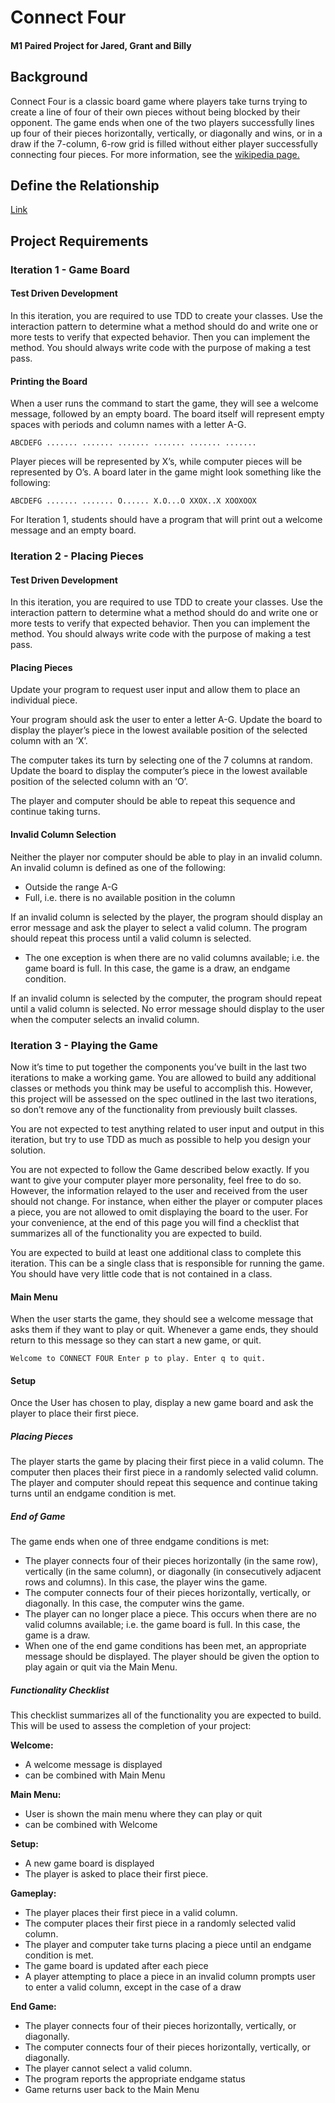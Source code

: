 # Connect Four
#### M1 Paired Project for Jared, Grant and Billy

## Background
Connect Four is a classic board game where players take turns trying to create a line of four of their own pieces without being blocked by their opponent. The game ends when one of the two players successfully lines up four of their pieces horizontally, vertically, or diagonally and wins, or in a draw if the 7-column, 6-row grid is filled without either player successfully connecting four pieces. For more information, see the [wikipedia page.]([url(https://en.wikipedia.org/wiki/Connect_Four))

## Define the Relationship
[Link]([url](https://docs.google.com/document/d/1PoO11jP4w_6_PDE6iA2xUt1byjFnKn1iTOVzOwEFruo/edit)https://docs.google.com/document/d/1PoO11jP4w_6_PDE6iA2xUt1byjFnKn1iTOVzOwEFruo/edit)

## Project Requirements
### Iteration 1 - Game Board
#### Test Driven Development
In this iteration, you are required to use TDD to create your classes. Use the interaction pattern to determine what a method should do and write one or more tests to verify that expected behavior. Then you can implement the method. You should always write code with the purpose of making a test pass.

#### Printing the Board
When a user runs the command to start the game, they will see a welcome message, followed by an empty board. The board itself will represent empty spaces with periods and column names with a letter A-G.

`ABCDEFG
.......
.......
.......
.......
.......
.......`

Player pieces will be represented by X’s, while computer pieces will be represented by O’s. A board later in the game might look something like the following:

`ABCDEFG
.......
.......
O......
X.O...O
XXOX..X
XOOXOOX`

For Iteration 1, students should have a program that will print out a welcome message and an empty board.

### Iteration 2 - Placing Pieces
#### Test Driven Development
In this iteration, you are required to use TDD to create your classes. Use the interaction pattern to determine what a method should do and write one or more tests to verify that expected behavior. Then you can implement the method. You should always write code with the purpose of making a test pass.

#### Placing Pieces
Update your program to request user input and allow them to place an individual piece.

Your program should ask the user to enter a letter A-G. Update the board to display the player’s piece in the lowest available position of the selected column with an ‘X’.

The computer takes its turn by selecting one of the 7 columns at random. Update the board to display the computer’s piece in the lowest available position of the selected column with an ‘O’.

The player and computer should be able to repeat this sequence and continue taking turns.

#### Invalid Column Selection
Neither the player nor computer should be able to play in an invalid column. An invalid column is defined as one of the following:
- Outside the range A-G
- Full, i.e. there is no available position in the column
  
If an invalid column is selected by the player, the program should display an error message and ask the player to select a valid column. The program should repeat this process until a valid column is selected.
- The one exception is when there are no valid columns available; i.e. the game board is full. In this case, the game is a draw, an endgame condition.
  
If an invalid column is selected by the computer, the program should repeat until a valid column is selected. No error message should display to the user when the computer selects an invalid column.

### Iteration 3 - Playing the Game

Now it’s time to put together the components you’ve built in the last two iterations to make a working game. You are allowed to build any additional classes or methods you think may be useful to accomplish this. However, this project will be assessed on the spec outlined in the last two iterations, so don’t remove any of the functionality from previously built classes.

You are not expected to test anything related to user input and output in this iteration, but try to use TDD as much as possible to help you design your solution.

You are not expected to follow the Game described below exactly. If you want to give your computer player more personality, feel free to do so. However, the information relayed to the user and received from the user should not change. For instance, when either the player or computer places a piece, you are not allowed to omit displaying the board to the user. For your convenience, at the end of this page you will find a checklist that summarizes all of the functionality you are expected to build.

You are expected to build at least one additional class to complete this iteration. This can be a single class that is responsible for running the game. You should have very little code that is not contained in a class.

#### Main Menu
When the user starts the game, they should see a welcome message that asks them if they want to play or quit. Whenever a game ends, they should return to this message so they can start a new game, or quit.

`Welcome to CONNECT FOUR
Enter p to play. Enter q to quit.`

#### Setup
Once the User has chosen to play, display a new game board and ask the player to place their first piece.

##### Placing Pieces
The player starts the game by placing their first piece in a valid column. The computer then places their first piece in a randomly selected valid column. The player and computer should repeat this sequence and continue taking turns until an endgame condition is met.

##### End of Game
The game ends when one of three endgame conditions is met:
- The player connects four of their pieces horizontally (in the same row), vertically (in the same column), or diagonally (in consecutively adjacent rows and columns). In this case, the player wins the game.
- The computer connects four of their pieces horizontally, vertically, or diagonally. In this case, the computer wins the game.
- The player can no longer place a piece. This occurs when there are no valid columns available; i.e. the game board is full. In this case, the game is a draw.
- When one of the end game conditions has been met, an appropriate message should be displayed. The player should be given the option to play again or quit via the Main Menu.

##### Functionality Checklist
This checklist summarizes all of the functionality you are expected to build. This will be used to assess the completion of your project:

**Welcome:**
- A welcome message is displayed
- can be combined with Main Menu
  
**Main Menu:**
- User is shown the main menu where they can play or quit
- can be combined with Welcome

**Setup:**
- A new game board is displayed
- The player is asked to place their first piece.

**Gameplay:**
- The player places their first piece in a valid column.
- The computer places their first piece in a randomly selected valid column.
- The player and computer take turns placing a piece until an endgame condition is met.
- The game board is updated after each piece
- A player attempting to place a piece in an invalid column prompts user to enter a valid column, except in the case of a draw

**End Game:**
- The player connects four of their pieces horizontally, vertically, or diagonally.
- The computer connects four of their pieces horizontally, vertically, or diagonally.
- The player cannot select a valid column.
- The program reports the appropriate endgame status
- Game returns user back to the Main Menu
